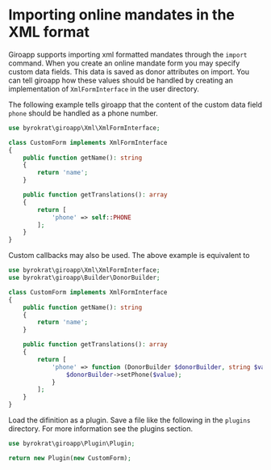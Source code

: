 # Importing online mandates in the XML format

Giroapp supports importing xml formatted mandates through the `import` command.
When you create an online mandate form you may specify custom data fields. This
data is saved as donor attributes on import. You can tell giroapp how these
values should be handled by creating an implementation of
`XmlFormInterface` in the user directory.

The following example tells giroapp that the content of the custom data field
`phone` should be handled as a phone number.

<!-- @example CustomForm1 -->
```php
use byrokrat\giroapp\Xml\XmlFormInterface;

class CustomForm implements XmlFormInterface
{
    public function getName(): string
    {
        return 'name';
    }

    public function getTranslations(): array
    {
        return [
            'phone' => self::PHONE
        ];
    }
}
```

Custom callbacks may also be used. The above example is equivalent to

<!-- @example CustomForm2 -->
```php
use byrokrat\giroapp\Xml\XmlFormInterface;
use byrokrat\giroapp\Builder\DonorBuilder;

class CustomForm implements XmlFormInterface
{
    public function getName(): string
    {
        return 'name';
    }

    public function getTranslations(): array
    {
        return [
            'phone' => function (DonorBuilder $donorBuilder, string $value) {
                $donorBuilder->setPhone($value);
            }
        ];
    }
}
```

Load the difinition as a plugin. Save a file like the following in the `plugins`
directory. For more information see the plugins section.

<!--
    @example FormPlugin
    @include CustomForm1
-->
```php
use byrokrat\giroapp\Plugin\Plugin;

return new Plugin(new CustomForm);
```
